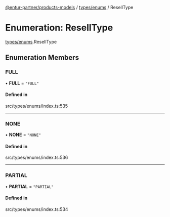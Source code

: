 [@entur-partner/products-models](../README.md) / [types/enums](../modules/types_enums.md) / ResellType

# Enumeration: ResellType

[types/enums](../modules/types_enums.md).ResellType

## Enumeration Members

### FULL

• **FULL** = ``"FULL"``

#### Defined in

src/types/enums/index.ts:535

___

### NONE

• **NONE** = ``"NONE"``

#### Defined in

src/types/enums/index.ts:536

___

### PARTIAL

• **PARTIAL** = ``"PARTIAL"``

#### Defined in

src/types/enums/index.ts:534
